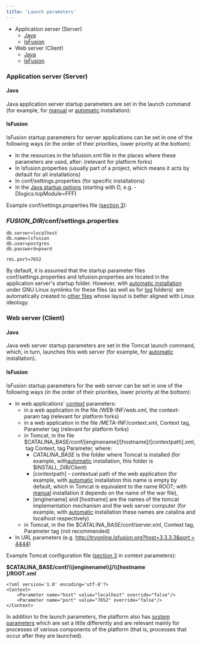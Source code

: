 ```yaml
---
title: 'Launch parameters'
---
```


-   Application server (Server)
    -   [Java](#Launchparameters-appjava)
    -   [lsFusion](#Launchparameters-applsfusion)
-   Web server (Client)
    -   [Java](#Launchparameters-webjava)
    -   [lsFusion](#Launchparameters-weblsfusion)

### Application server (Server)

#### Java

Java application server startup parameters are set in the launch command (for example, for [manual](57738083.html#Execution(manual)-command) or [automatic](57738078.html#Execution(auto)-settings) installation):


#### lsFusion

lsFusion startup parameters for server applications can be set in one of the following ways (in the order of their priorities, lower priority at the bottom):

-   In the resources in the lsfusion.xml file in the places where these parameters are used, after: (relevant for platform forks)
-   In lsfusion.properties (usually part of a project, which means it acts by default for all installations)
-   In conf/settings.properties (for specific installations)
-   In the [Java startup options](#Launchparameters-appjava) (starting with D, e.g. -Dlogics.topModule=FFF)


Example conf/settings.properties file ([section 3](#Launchparameters-appp3)):

### $FUSION\_DIR$/conf/settings.properties

    db.server=localhost
    db.name=lsfusion
    db.user=postgres
    db.password=pswrd

    rmi.port=7652

By default, it is assumed that the startup parameter files conf/settings.properties and lsfusion.properties are located in the application server's startup folder. However, with [automatic installation](Execution_auto_.md) under GNU Linux symlinks for these files (as well as for [log](Journals-and-logs_60555482.html#Journalsandlogs-logs) folders)  are automatically created to [other files](57738078.html#Execution(auto)-settings) whose layout is better aligned with Linux ideology.

### Web server (Client)

#### Java

Java web server startup parameters are set in the Tomcat launch command, which, in turn, launches this web server (for example, for [automatic](57738078.html#Execution(auto)-webapp) installation). 


#### lsFusion

lsFusion startup parameters for the web server can be set in one of the following ways (in the order of their priorities, lower priority at the bottom):

-   In web applications' [context](http://tomcat.apache.org/tomcat-7.0-doc/config/context.html#Defining_a_context) parameters:
    -   in a web application in the file /WEB-INF/web.xml, the context-param tag (relevant for platform forks)
    -   in a web application in the file /META-INF/context.xml, Context tag, Parameter tag (relevant for platform forks)
    -   in Tomcat, in the file $CATALINA\_BASE/conf/\[enginename\]/\[hostname\]/\[contextpath\].xml, tag Context, tag Parameter, where:
        -   $CATALINA\_BASE$ is the folder where Tomcat is installed (for example, with[automatic](57738078.html#Execution(auto)-settings) installation, this folder is $INSTALL\_DIR/Client)
        -   \[contextpath\] - contextual path of the web application (for example, with [automatic](57738078.html#Execution(auto)-settings) installation this name is empty by default, which in Tomcat is equivalent to the name ROOT; with [manual](57738083.html#Execution(manual)-tomcat) installation it depends on the name of the war file), 
        -   \[enginename\] and \[hostname\] are the names of the tomcat implementation mechanism and the web server computer (for example, with [automatic](57738078.html#Execution(auto)-settings) installation these names are catalina and localhost respectively)
    -   in Tomcat, in the file $CATALINA\_BASE/conf/server.xml, Context tag, Parameter tag (not recommended)
-   In URL parameters (e.g. [http://tryonline.lsfusion.org?host=3.3.3.3&port = 4444](http://tryonline.lsfusion.org?host=3.3.3.3&port=4444))


Example Tomcat configuration file ([section 3](#Launchparameters-webp3) in context parameters):

**$CATALINA\_BASE/conf/\\\\\[enginename\\\\\]/\\\\\[hostname  
\]/ROOT.xml**

    <?xml version='1.0' encoding='utf-8'?>
    <Context>
        <Parameter name="host" value="localhost" override="false"/>
        <Parameter name="port" value="7652" override="false"/>
    </Context>

In addition to the launch parameters, the platform also has [system parameters](Working_parameters.md) which are set a little differently and are relevant mainly for processes of various components of the platform (that is, processes that occur after they are launched).
